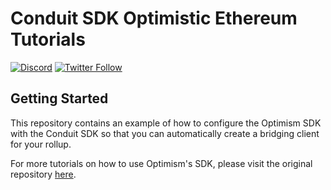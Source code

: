 # Conduit SDK Optimistic Ethereum Tutorials

[![Discord](https://img.shields.io/discord/667044843901681675.svg?color=768AD4&label=discord&logo=https%3A%2F%2Fdiscordapp.com%2Fassets%2F8c9701b98ad4372b58f13fd9f65f966e.svg)](https://discord-gateway.optimism.io)
[![Twitter Follow](https://img.shields.io/twitter/follow/optimismFND.svg?label=optimismFND&style=social)](https://twitter.com/optimismFND)

## Getting Started

This repository contains an example of how to configure the Optimism SDK with the Conduit SDK so that you can automatically create a bridging client for your rollup.

For more tutorials on how to use Optimism's SDK, please visit the original repository [here](https://github.com/ethereum-optimism/optimism-tutorial).
